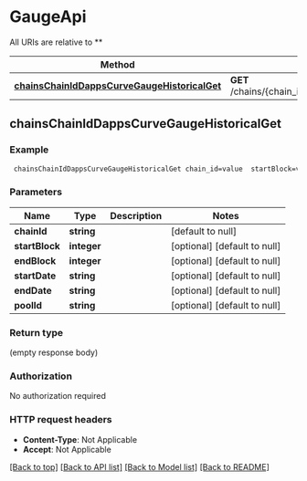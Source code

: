 # GaugeApi

All URIs are relative to **

Method | HTTP request | Description
------------- | ------------- | -------------
[**chainsChainIdDappsCurveGaugeHistoricalGet**](GaugeApi.md#chainsChainIdDappsCurveGaugeHistoricalGet) | **GET** /chains/{chain_id}/dapps/curve/gauge/historical | 



## chainsChainIdDappsCurveGaugeHistoricalGet



### Example

```bash
 chainsChainIdDappsCurveGaugeHistoricalGet chain_id=value  startBlock=value  endBlock=value  startDate=value  endDate=value  poolId=value
```

### Parameters


Name | Type | Description  | Notes
------------- | ------------- | ------------- | -------------
 **chainId** | **string** |  | [default to null]
 **startBlock** | **integer** |  | [optional] [default to null]
 **endBlock** | **integer** |  | [optional] [default to null]
 **startDate** | **string** |  | [optional] [default to null]
 **endDate** | **string** |  | [optional] [default to null]
 **poolId** | **string** |  | [optional] [default to null]

### Return type

(empty response body)

### Authorization

No authorization required

### HTTP request headers

- **Content-Type**: Not Applicable
- **Accept**: Not Applicable

[[Back to top]](#) [[Back to API list]](../README.md#documentation-for-api-endpoints) [[Back to Model list]](../README.md#documentation-for-models) [[Back to README]](../README.md)

